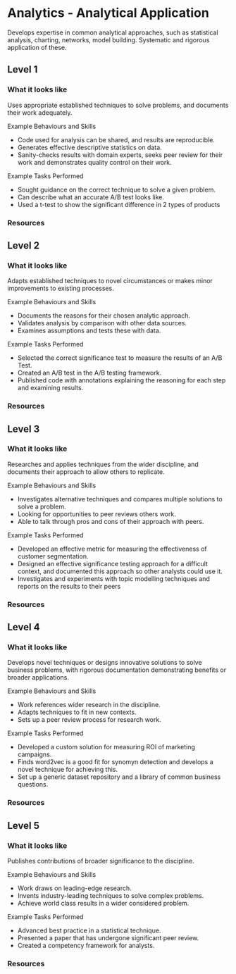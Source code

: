 # Analytics - Analytical Application

Develops expertise in common analytical approaches, such as statistical analysis, charting, networks, model building. Systematic and rigorous application of these.

## Level 1

### What it looks like

Uses appropriate established techniques to solve problems, and documents their work adequately.	

Example Behaviours and Skills
- Code used for analysis can be shared, and results are reproducible.
- Generates effective descriptive statistics on data.
- Sanity-checks results with domain experts, seeks peer review for their work and demonstrates quality control on their work.

Example Tasks Performed
- Sought guidance on the correct technique to solve a given problem.
- Can describe what an accurate A/B test looks like.
- Used a t-test to show the significant difference in 2 types of products

### Resources

## Level 2

### What it looks like

Adapts established techniques to novel circumstances or makes minor improvements to existing processes.	

Example Behaviours and Skills
- Documents the reasons for their chosen analytic approach.
- Validates analysis by comparison with other data sources.
- Examines assumptions and tests these with data.

Example Tasks Performed
- Selected the correct significance test to measure the results of an A/B Test.
- Created an A/B test in the A/B testing framework.
- Published code with annotations explaining the reasoning for each step and examining results.

### Resources

## Level 3

### What it looks like

Researches and applies techniques from the wider discipline, and documents their approach to allow others to replicate.	

Example Behaviours and Skills
- Investigates alternative techniques and compares multiple solutions to solve a problem.
- Looking for opportunities to peer reviews others work.
- Able to talk through pros and cons of their approach with peers.

Example Tasks Performed
- Developed an effective metric for measuring the effectiveness of customer segmentation.
- Designed an effective significance testing approach for a difficult context, and documented this approach so other analysts could use it.
- Investigates and experiments with topic modelling techniques and reports on the results to their peers

### Resources

## Level 4

### What it looks like

Develops novel techniques or designs innovative solutions to solve business problems, with rigorous documentation demonstrating benefits or broader applications.	

Example Behaviours and Skills
- Work references wider research in the discipline.
- Adapts techniques to fit in new contexts.
- Sets up a peer review process for research work.

Example Tasks Performed
- Developed a custom solution for measuring ROI of marketing campaigns.
- Finds word2vec is a good fit for synomyn detection and develops a novel technique for achieving this.
- Set up a generic dataset repository and a library of common business questions.

### Resources

## Level 5

### What it looks like

Publishes contributions of broader significance to the discipline.	

Example Behaviours and Skills
- Work draws on leading-edge research.
- Invents industry-leading techniques to solve complex problems.
- Achieve world class results in a wider considered problem.

Example Tasks Performed
- Advanced best practice in a statistical technique.
- Presented a paper that has undergone significant peer review.
- Created a competency framework for analysts.

### Resources